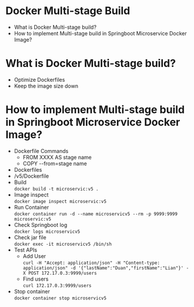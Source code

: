 # Docker Multi-stage Build
- What is Docker Multi-stage build?  
- How to implement Multi-stage build in Springboot Microservice Docker Image? 

# What is Docker Multi-stage build?  
- Optimize Dockerfiles
- Keep the image size down

# How to implement Multi-stage build in Springboot Microservice Docker Image? 

- Dockerfile Commands  
   - FROM XXXX AS stage name
   - COPY --from=stage name
- Dockerfiles
- /v5/Dockerfile
- Build  
  `docker build -t microservic:v5 .`  
- Image inspect  
  `docker image inspect microservic:v5`
- Run Container   
  `docker container run -d --name microservicv5 --rm -p 9999:9999  microservic:v5`   
- Check Springboot log  
`docker logs microservicv5`  
- Check jar file   
`docker exec -it microservicv5 /bin/sh`
- Test APIs
    - Add User  
     `curl -H "Accept: application/json" -H "Content-type: application/json" -d '{"lastName":"Duan","firstName":"Lian"}' -X POST 172.17.0.3:9999/users`  
    - Find users  
     `curl 172.17.0.3:9999/users`  
- Stop container       
`docker container stop microservicv5`

    